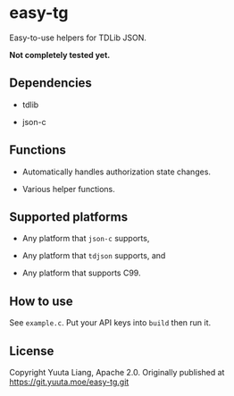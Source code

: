 # easy-tg

Easy-to-use helpers for TDLib JSON.

**Not completely tested yet.**

## Dependencies

* tdlib

* json-c

## Functions

* Automatically handles authorization state changes.

* Various helper functions.

## Supported platforms

* Any platform that `json-c` supports,

* Any platform that `tdjson` supports, and

* Any platform that supports C99.

## How to use

See `example.c`. Put your API keys into `build` then run it.

## License

Copyright Yuuta Liang, Apache 2.0. Originally published at https://git.yuuta.moe/easy-tg.git
